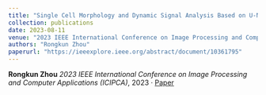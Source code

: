 ```yaml
---
title: "Single Cell Morphology and Dynamic Signal Analysis Based on U-Net and DeepCell"
collection: publications
date: 2023-08-11
venue: "2023 IEEE International Conference on Image Processing and Computer Applications (ICIPCA)"
authors: "Rongkun Zhou"
paperurl: "https://ieeexplore.ieee.org/abstract/document/10361795"
---
```

**Rongkun Zhou**
*2023 IEEE International Conference on Image Processing and Computer Applications (ICIPCA)*, 2023 · [Paper](https://ieeexplore.ieee.org/abstract/document/10361795)
